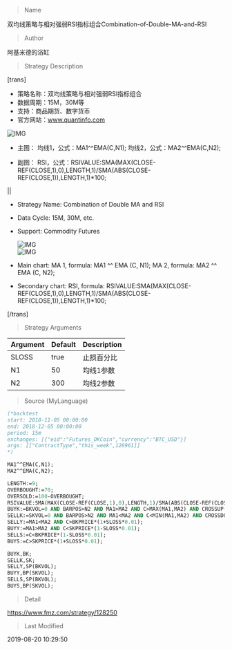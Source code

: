 
> Name

双均线策略与相对强弱RSI指标组合Combination-of-Double-MA-and-RSI

> Author

阿基米德的浴缸

> Strategy Description

[trans]

- 策略名称：双均线策略与相对强弱RSI指标组合
- 数据周期：15M，30M等
- 支持：商品期货、数字货币
- 官方网站：www.quantinfo.com

![IMG](https://www.fmz.com/upload/asset/9955a36cca1be0e9d73f99fa8bdb4ac8.png) 

- 主图：
  均线1，公式：MA1^^EMA(C,N1);
  均线2，公式：MA2^^EMA(C,N2);

- 副图：
  RSI，公式：RSIVALUE:SMA(MAX(CLOSE-REF(CLOSE,1),0),LENGTH,1)/SMA(ABS(CLOSE-REF(CLOSE,1)),LENGTH,1)*100;

||

- Strategy Name: Combination of Double MA and RSI
- Data Cycle: 15M, 30M, etc.
- Support: Commodity Futures

  ![IMG](https://www.fmz.com/upload/asset/3115dab65deb2ed7d795cdabb32d88be.png)  
  ![IMG](https://www.fmz.com/upload/asset/1a352942b56f16cddab02f1692c909f2.png) 

- Main chart:
  MA 1, formula: MA1 ^^ EMA (C, N1);
  MA 2, formula: MA2 ^^ EMA (C, N2);

- Secondary chart:
  RSI, formula:
  RSIVALUE:SMA(MAX(CLOSE-REF(CLOSE,1),0),LENGTH,1)/SMA(ABS(CLOSE-REF(CLOSE,1)),LENGTH,1)*100;


[/trans]

> Strategy Arguments



|Argument|Default|Description|
|----|----|----|
|SLOSS|true|止损百分比|Stop Loss Percentage|
|N1|50|均线1参数|MA1 parameter|
|N2|300|均线2参数|MA2 parameter|


> Source (MyLanguage)

``` pascal
(*backtest
start: 2018-11-05 00:00:00
end: 2018-12-05 00:00:00
period: 15m
exchanges: [{"eid":"Futures_OKCoin","currency":"BTC_USD"}]
args: [["ContractType","this_week",126961]]
*)

MA1^^EMA(C,N1);
MA2^^EMA(C,N2);

LENGTH:=9;
OVERBOUGHT:=70;
OVERSOLD:=100-OVERBOUGHT;
RSIVALUE:SMA(MAX(CLOSE-REF(CLOSE,1),0),LENGTH,1)/SMA(ABS(CLOSE-REF(CLOSE,1)),LENGTH,1)*100;
BUYK:=BKVOL=0 AND BARPOS>N2 AND MA1>MA2 AND C>MAX(MA1,MA2) AND CROSSUP(RSIVALUE,OVERBOUGHT);
SELLK:=SKVOL=0 AND BARPOS>N2 AND MA1<MA2 AND C<MIN(MA1,MA2) AND CROSSDOWN(RSIVALUE,OVERSOLD);
SELLY:=MA1<MA2 AND C>BKPRICE*(1+SLOSS*0.01);
BUYY:=MA1>MA2 AND C<SKPRICE*(1-SLOSS*0.01);
SELLS:=C<BKPRICE*(1-SLOSS*0.01);
BUYS:=C>SKPRICE*(1+SLOSS*0.01);

BUYK,BK;
SELLK,SK;
SELLY,SP(BKVOL);
BUYY,BP(SKVOL);
SELLS,SP(BKVOL);
BUYS,BP(SKVOL);
```

> Detail

https://www.fmz.com/strategy/128250

> Last Modified

2019-08-20 10:29:50
